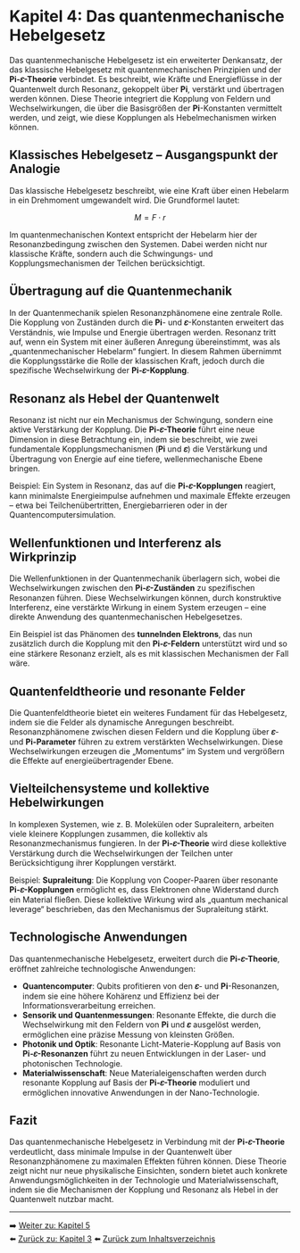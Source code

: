 # Kapitel 4: Das quantenmechanische Hebelgesetz

Das quantenmechanische Hebelgesetz ist ein erweiterter Denkansatz, der das klassische Hebelgesetz mit quantenmechanischen Prinzipien und der **Pi-𝜀-Theorie** verbindet. Es beschreibt, wie Kräfte und Energieflüsse in der Quantenwelt durch Resonanz, gekoppelt über **Pi**, verstärkt und übertragen werden können. Diese Theorie integriert die Kopplung von Feldern und Wechselwirkungen, die über die Basisgrößen der **Pi**-Konstanten vermittelt werden, und zeigt, wie diese Kopplungen als Hebelmechanismen wirken können.

## Klassisches Hebelgesetz – Ausgangspunkt der Analogie

Das klassische Hebelgesetz beschreibt, wie eine Kraft über einen Hebelarm in ein Drehmoment umgewandelt wird. Die Grundformel lautet:

$$
M = F \cdot r
$$

Im quantenmechanischen Kontext entspricht der Hebelarm hier der Resonanzbedingung zwischen den Systemen. Dabei werden nicht nur klassische Kräfte, sondern auch die Schwingungs- und Kopplungsmechanismen der Teilchen berücksichtigt.

## Übertragung auf die Quantenmechanik

In der Quantenmechanik spielen Resonanzphänomene eine zentrale Rolle. Die Kopplung von Zuständen durch die **Pi**- und **𝜀**-Konstanten erweitert das Verständnis, wie Impulse und Energie übertragen werden. Resonanz tritt auf, wenn ein System mit einer äußeren Anregung übereinstimmt, was als „quantenmechanischer Hebelarm“ fungiert. In diesem Rahmen übernimmt die Kopplungsstärke die Rolle der klassischen Kraft, jedoch durch die spezifische Wechselwirkung der **Pi-𝜀-Kopplung**.

## Resonanz als Hebel der Quantenwelt

Resonanz ist nicht nur ein Mechanismus der Schwingung, sondern eine aktive Verstärkung der Kopplung. Die **Pi-𝜀-Theorie** führt eine neue Dimension in diese Betrachtung ein, indem sie beschreibt, wie zwei fundamentale Kopplungsmechanismen (**Pi** und **𝜀**) die Verstärkung und Übertragung von Energie auf eine tiefere, wellenmechanische Ebene bringen.

Beispiel: Ein System in Resonanz, das auf die **Pi-𝜀-Kopplungen** reagiert, kann minimalste Energieimpulse aufnehmen und maximale Effekte erzeugen – etwa bei Teilchenübertritten, Energiebarrieren oder in der Quantencomputersimulation.

## Wellenfunktionen und Interferenz als Wirkprinzip

Die Wellenfunktionen in der Quantenmechanik überlagern sich, wobei die Wechselwirkungen zwischen den **Pi-𝜀-Zuständen** zu spezifischen Resonanzen führen. Diese Wechselwirkungen können, durch konstruktive Interferenz, eine verstärkte Wirkung in einem System erzeugen – eine direkte Anwendung des quantenmechanischen Hebelgesetzes. 

Ein Beispiel ist das Phänomen des **tunnelnden Elektrons**, das nun zusätzlich durch die Kopplung mit den **Pi-𝜀-Feldern** unterstützt wird und so eine stärkere Resonanz erzielt, als es mit klassischen Mechanismen der Fall wäre.

## Quantenfeldtheorie und resonante Felder

Die Quantenfeldtheorie bietet ein weiteres Fundament für das Hebelgesetz, indem sie die Felder als dynamische Anregungen beschreibt. Resonanzphänomene zwischen diesen Feldern und die Kopplung über **𝜀**- und **Pi-Parameter** führen zu extrem verstärkten Wechselwirkungen. Diese Wechselwirkungen erzeugen die „Momentums“ im System und vergrößern die Effekte auf energieübertragender Ebene.

## Vielteilchensysteme und kollektive Hebelwirkungen

In komplexen Systemen, wie z. B. Molekülen oder Supraleitern, arbeiten viele kleinere Kopplungen zusammen, die kollektiv als Resonanzmechanismus fungieren. In der **Pi-𝜀-Theorie** wird diese kollektive Verstärkung durch die Wechselwirkungen der Teilchen unter Berücksichtigung ihrer Kopplungen verstärkt.

Beispiel: **Supraleitung**: Die Kopplung von Cooper-Paaren über resonante **Pi-𝜀-Kopplungen** ermöglicht es, dass Elektronen ohne Widerstand durch ein Material fließen. Diese kollektive Wirkung wird als „quantum mechanical leverage“ beschrieben, das den Mechanismus der Supraleitung stärkt.

## Technologische Anwendungen

Das quantenmechanische Hebelgesetz, erweitert durch die **Pi-𝜀-Theorie**, eröffnet zahlreiche technologische Anwendungen:

- **Quantencomputer**: Qubits profitieren von den **𝜀**- und **Pi**-Resonanzen, indem sie eine höhere Kohärenz und Effizienz bei der Informationsverarbeitung erreichen.
- **Sensorik und Quantenmessungen**: Resonante Effekte, die durch die Wechselwirkung mit den Feldern von **Pi** und **𝜀** ausgelöst werden, ermöglichen eine präzise Messung von kleinsten Größen.
- **Photonik und Optik**: Resonante Licht-Materie-Kopplung auf Basis von **Pi-𝜀-Resonanzen** führt zu neuen Entwicklungen in der Laser- und photonischen Technologie.
- **Materialwissenschaft**: Neue Materialeigenschaften werden durch resonante Kopplung auf Basis der **Pi-𝜀-Theorie** moduliert und ermöglichen innovative Anwendungen in der Nano-Technologie.

## Fazit

Das quantenmechanische Hebelgesetz in Verbindung mit der **Pi-𝜀-Theorie** verdeutlicht, dass minimale Impulse in der Quantenwelt über Resonanzphänomene zu maximalen Effekten führen können. Diese Theorie zeigt nicht nur neue physikalische Einsichten, sondern bietet auch konkrete Anwendungsmöglichkeiten in der Technologie und Materialwissenschaft, indem sie die Mechanismen der Kopplung und Resonanz als Hebel in der Quantenwelt nutzbar macht.

---

➡️ [Weiter zu: Kapitel 5](Kapitel_5.md)  
⬅️ [Zurück zu: Kapitel 3](Kapitel_3.md)
⬅️ [Zurück zum Inhaltsverzeichnis](README.md)